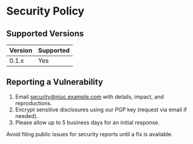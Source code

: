 # Security Policy

## Supported Versions

| Version | Supported |
| ------- | --------- |
| 0.1.x   | Yes |

## Reporting a Vulnerability

1. Email security@niuc.example.com with details, impact, and reproductions.
2. Encrypt sensitive disclosures using our PGP key (request via email if needed).
3. Please allow up to 5 business days for an initial response.

Avoid filing public issues for security reports until a fix is available.
